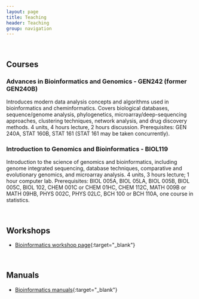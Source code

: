```yaml
---
layout: page
title: Teaching
header: Teaching
group: navigation
---
```

<br/>

## Courses

### Advances in Bioinformatics and Genomics - GEN242 (former GEN240B)

Introduces modern data analysis concepts and algorithms used in bioinformatics
and cheminformatics. Covers biological databases, sequence/genome analysis,
phylogenetics, microarray/deep-sequencing approaches, clustering techniques,
network analysis, and drug discovery methods. 4 units, 4 hours lecture, 2 hours
discussion. Prerequisites: GEN 240A, STAT 160B, STAT 161 (STAT 161 may be taken
concurrently).  

### Introduction to Genomics and Bioinformatics - BIOL119

Introduction to the science of genomics and bioinformatics, including genome integrated sequencing, database techniques, comparative and evolutionary genomics, and microarray analysis. 4 units, 3 hours lecture; 1 hour computer lab. Prerequisites: BIOL 005A, BIOL 05LA, BIOL 005B, BIOL 005C, BIOL 102, CHEM 001C or CHEM 01HC, CHEM 112C, MATH 009B or MATH 09HB, PHYS 002C, PHYS 02LC, BCH 100 or BCH 110A, one course in statistics.

<br/>

## Workshops

* [Bioinformatics workshop page](http://manuals.bioinformatics.ucr.edu/workshops){:target="_blank"}

<br/>

## Manuals

* [Bioinformatics manuals](http://tgirke.github.io/manuals/){:target="_blank"}


